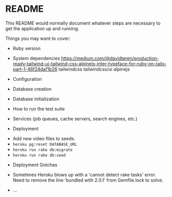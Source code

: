 # README

This README would normally document whatever steps are necessary to get the
application up and running.

Things you may want to cover:

* Ruby version

* System dependencies
https://medium.com/@davidteren/production-ready-tailwind-ui-tailwind-css-alpinejs-inter-typeface-for-ruby-on-rails-part-1-46f24daf1b26
tailwindcss
tailwindcss/ui
alpinejs

* Configuration

* Database creation

* Database initialization

* How to run the test suite

* Services (job queues, cache servers, search engines, etc.)

* Deployment
- Add new video files to seeds.
- `heroku pg:reset DATABASE_URL`
- `heroku run rake db:migrate`
- `heroku run rake db:seed`

* Deployment Gotchas
- Sometimes Heroku blows up with a 'cannot detect rake tasks' error.  Need to remove the line 'bundled with 2.0.1' from Gemfile.lock to solve.

* ...
